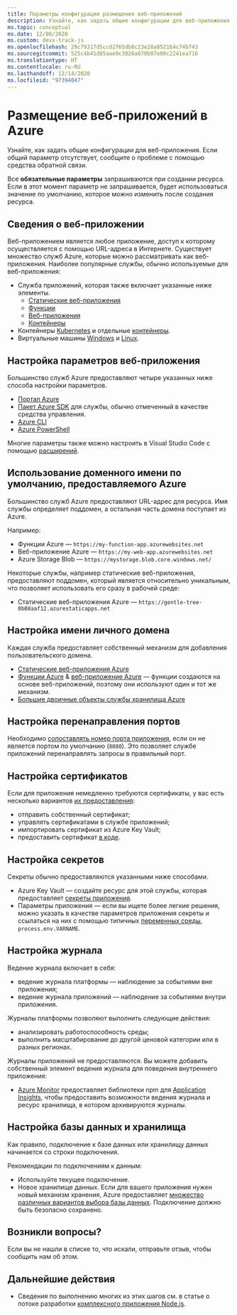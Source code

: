 ```yaml
---
title: Параметры конфигурации размещения веб-приложений
description: Узнайте, как задать общие конфигурации для веб-приложения.
ms.topic: conceptual
ms.date: 12/08/2020
ms.custom: devx-track-js
ms.openlocfilehash: 29c79317d5ccd2f65db6c23e28a852164c74b743
ms.sourcegitcommit: 525c4b41d85aae9c3026a070b07e00c2241ea716
ms.translationtype: HT
ms.contentlocale: ru-RU
ms.lasthandoff: 12/14/2020
ms.locfileid: "97394047"
---
```

# <a name="hosting-web-apps-on-azure"></a>Размещение веб-приложений в Azure

Узнайте, как задать общие конфигурации для веб-приложения. Если общий параметр отсутствует, сообщите о проблеме с помощью средства обратной связи. 

Все **обязательные параметры** запрашиваются при создании ресурса. Если в этот момент параметр не запрашивается, будет использоваться значение по умолчанию, которое можно изменить после создания ресурса. 

## <a name="what-is-a-web-app"></a>Сведения о веб-приложении

Веб-приложением является любое приложение, доступ к которому осуществляется с помощью URL-адреса в Интернете. Существует множество служб Azure, которые можно рассматривать как веб-приложения. Наиболее популярные службы, обычно используемые для веб-приложения:

* Служба приложений, которая также включает указанные ниже элементы.
    * [Статические веб-приложения](/azure/static-web-apps/)
    * [Функции](/azure/azure-functions/)
    * [Веб-приложения](/azure/app-service/)
    * [Контейнеры](/azure/app-service/configure-custom-container?pivots=container-linux)
* Контейнеры [Kubernetes](/azure/aks/) и отдельные [контейнеры](/azure/container-instances/).
* Виртуальные машины [Windows](/azure/virtual-machines/windows) и [Linux](/azure/virtual-machines/linux).

## <a name="how-to-configure-web-app-settings"></a>Настройка параметров веб-приложения

Большинство служб Azure предоставляют четыре указанных ниже способа настройки параметров.

* [Портал Azure](https://portal.azure.com)
* [Пакет Azure SDK](https://github.com/Azure/azure-sdk) для службы, обычно отмеченный в качестве средства управления.
* [Azure CLI](/cli/azure/)
* [Azure PowerShell](/powershell/azure/)

Многие параметры также можно настроить в Visual Studio Code с помощью [расширений](https://marketplace.visualstudio.com/items?itemName=ms-azuretools.vscode-azureappservice). 

## <a name="use-default-domain-name-provided-by-azure"></a>Использование доменного имени по умолчанию, предоставляемого Azure

Большинство служб Azure предоставляют URL-адрес для ресурса. Имя службы определяет поддомен, а остальная часть домена поступает из Azure. 

Например:

* Функции Azure — `https://my-function-app.azurewebsites.net`
* Веб-приложение Azure — `https://my-web-app.azurewebsites.net`
* Azure Storage Blob — `https://mystorage.blob.core.windows.net/`

Некоторые службы, например статические веб-приложения, предоставляют поддомен, который является относительно уникальным, что позволяет использовать его сразу в рабочей среде:

* Статические веб-приложения Azure — `https://gentle-tree-0b08aaf12.azurestaticapps.net`

## <a name="configure-custom-domain-name"></a>Настройка имени личного домена 

Каждая служба предоставляет собственный механизм для добавления пользовательского домена. 

* [Статические веб-приложения Azure](/azure/static-web-apps/custom-domain)
* [Функции Azure](/azure/app-service/app-service-web-tutorial-custom-domain) & [веб-приложение Azure](/azure/app-service/app-service-web-tutorial-custom-domain) — функции создаются на основе веб-приложений, поэтому они используют один и тот же механизм.
* [Большие двоичные объекты службы хранилища Azure](/azure/storage/blobs/storage-custom-domain-name?tabs=azure-portal)

## <a name="configure-port-forwarding"></a>Настройка перенаправления портов

Необходимо [сопоставлять номер порта приложения](/azure/app-service/configure-language-nodejs?pivots=platform-windows#get-port-number), если он не является портом по умолчанию (`8080`). Это позволяет службе приложений перенаправлять запросы в правильный порт. 

## <a name="configure-certificates"></a>Настройка сертификатов

Если для приложения немедленно требуются сертификаты, у вас есть несколько вариантов [их предоставления](/azure/app-service/configure-ssl-certificate#import-an-app-service-certificate):

* отправить собственный сертификат;
* управлять сертификатами в службе приложений;
* импортировать сертификат из Azure Key Vault;
* предоставить сертификат [в коде](/azure/app-service/configure-ssl-certificate-in-code).

## <a name="configure-secrets"></a>Настройка секретов

Секреты обычно предоставляются указанными ниже способами.

* Azure Key Vault — создайте ресурс для этой службы, которая предоставляет [секреты приложения](/azure/app-service/app-service-key-vault-references). 
* Параметры приложения — если вы ищете более легкие решения, можно указать в качестве параметров приложения секреты и ссылаться на них с помощью типичных [переменных среды](/azure/app-service/configure-language-nodejs?pivots=platform-windows), `process.env.VARNAME`. 

## <a name="configure-logging"></a>Настройка журнала

Ведение журнала включает в себя:

* ведение журнала платформы — наблюдение за событиями вне приложения;
* ведение журнала приложений — наблюдение за событиями внутри приложения.

Журналы платформы позволяют выполнить следующие действия:
* анализировать работоспособность среды;
* выполнить масштабирование до другой ценовой категории или в разных регионах. 

Журналы приложений не предоставляются. Вы можете добавить собственный элемент ведения журнала для поведения внутреннего приложения:
* [Azure Monitor](/azure/azure-monitor/overview) предоставляет библиотеки npm для [Application Insights](/azure/azure-monitor/app/app-insights-overview), чтобы предоставить возможности ведения журнала и ресурс хранилища, в котором архивируются журналы. 

## <a name="configure-database-and-storage"></a>Настройка базы данных и хранилища

Как правило, подключение к базе данных или хранилищу данных начинается со строки подключения. 

Рекомендации по подключениям к данным:
* Используйте текущее подключение.
* Новое хранилище данных. Если для вашего приложения нужен новый механизм хранения, Azure предоставляет [множество различных вариантов выбора базы данных](integrate-database.md). Подключение должно быть безопасно сохранено. 

## <a name="missing-something"></a>Возникли вопросы? 

Если вы не нашли в списке то, что искали, отправьте отзыв, чтобы сообщить нам об этом. 

## <a name="next-steps"></a>Дальнейшие действия

* Сведения по выполнению многих из этих шагов см. в статье о потоке разработки [комплексного приложения Node.js](/azure/developer/javascript/how-to/develop-nodejs-on-azure). 